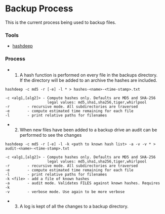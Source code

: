 Backup Process
==============

This is the current process being used to backup files.

### Tools
- [hashdeep](http://md5deep.sourceforge.net/)

### Process
- 1. A hash function is performed on every file in the backups directory.
If the directory will be added to an archive the hashes are included.

```
hashdeep -c md5 -r [-e] -l * > hashes-<name>-<time-stamp>.txt

-c <alg1,[alg2]> - Compute hashes only. Defaults are MD5 and SHA-256
                   legal values: md5,sha1,sha256,tiger,whirlpool
-r        - recursive mode. All subdirectories are traversed
-e        - compute estimated time remaining for each file
-l        - print relative paths for filenames
```

- 2. When new files have been added to a backup drive an audit can be performed to see the changes

```
hashdeep -c md5 -r [-e] -l -k <path to known hash list> -a -v -v * > audit-<name>-<time-stamp>.txt

-c <alg1,[alg2]> - Compute hashes only. Defaults are MD5 and SHA-256
                   legal values: md5,sha1,sha256,tiger,whirlpool
-r        - recursive mode. All subdirectories are traversed
-e        - compute estimated time remaining for each file
-l        - print relative paths for filenames
-k <file> - add a file of known hashes
-a        - audit mode. Validates FILES against known hashes. Requires -k
-v        - verbose mode. Use again to be more verbose
```

- 3. A log is kept of all the changes to a backup directory.
